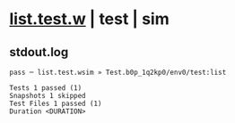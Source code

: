 # [list.test.w](../../../../../../examples/tests/sdk_tests/table/list.test.w) | test | sim

## stdout.log
```log
pass ─ list.test.wsim » Test.b0p_1q2kp0/env0/test:list

Tests 1 passed (1)
Snapshots 1 skipped
Test Files 1 passed (1)
Duration <DURATION>
```

